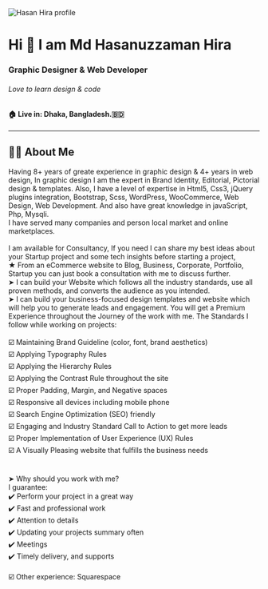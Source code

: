 <img src="https://iili.io/7i0b1I.jpg" alt="Hasan Hira profile" />

<!-- Intro part -->
# Hi 👋 I am Md Hasanuzzaman Hira #
### Graphic Designer &amp; Web Developer ###
###### Love to learn design &amp; code ######
#### 🏠 Live in: Dhaka, Bangladesh.🇧🇩 ####
---
## 👨‍💻 About Me ##
Having 8+ years of greate experience in graphic design &amp; 4+ years in web design, In graphic design I am the expert in Brand Identity, Editorial, Pictorial design &amp; templates. Also, I have a level of expertise in Html5, Css3, jQuery plugins integration, Bootstrap, Scss, WordPress, WooCommerce, Web Design, Web Development. And also have great knowledge in javaScript, Php, Mysqli.  
I have served many companies and person local market and online marketplaces.
<br /><br />
I am available for Consultancy, If you need I can share my best ideas about your Startup project and some tech insights before starting a project,  
★ From an eCommerce website to Blog, Business, Corporate, Portfolio, Startup you can just book a consultation with me to discuss further.
<br />
➤ I can build your Website which follows all the industry standards, use all proven methods, and converts the audience as you intended.
<br />
➤ I can build your business-focused design templates and website which will help you to generate leads and engagement. You will get a Premium Experience throughout the Journey of the work with me. The Standards I follow while working on projects:  
<br />
☑️ Maintaining Brand Guideline (color, font, brand aesthetics)<br />
☑️ Applying Typography Rules<br />
☑️ Applying the Hierarchy Rules<br />
☑️ Applying the Contrast Rule throughout the site<br />
☑️ Proper Padding, Margin, and Negative spaces<br />
☑️ Responsive all devices including mobile phone<br />
☑️ Search Engine Optimization (SEO) friendly<br />
☑️ Engaging and Industry Standard Call to Action to get more leads<br />
☑️ Proper Implementation of User Experience (UX) Rules<br />
☑️ A Visually Pleasing website that fulfills the business needs<br />
<br /><br />
➤ Why should you work with me?  
I guarantee:  
✔️ Perform your project in a great way  
✔️ Fast and professional work  
✔️ Attention to details  
✔️ Updating your projects summary often  
✔️ Meetings  
✔️ Timely delivery, and supports  
<br />
☑️ Other experience: Squarespace
<br />
<!--
**HasanHira/HasanHira** is a ✨ _special_ ✨ repository because its `README.md` (this file) appears on your GitHub profile.

Here are some ideas to get you started:

- 🔭 I’m currently working on ...
- 🌱 I’m currently learning ...
- 👯 I’m looking to collaborate on ...
- 🤔 I’m looking for help with ...
- 💬 Ask me about ...
- 📫 How to reach me: ...
- 😄 Pronouns: ...
- ⚡ Fun fact: ...
-->
